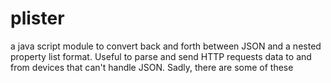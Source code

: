 # plister
a java script module to convert back and forth between JSON and a nested property list format. Useful to parse and send HTTP requests data to and from devices that can't handle JSON. Sadly, there are some of these

